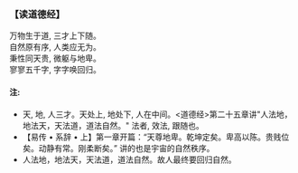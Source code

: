 ### 【读道德经】

万物生于道, 三才上下随。\
自然原有序, 人类应无为。\
秉性同天贵, 微躯与地卑。\
寥寥五千字, 字字唤回归。

#### 注:
- 天, 地, 人三才。天处上, 地处下, 人在中间。<道德经>第二十五章讲"人法地，地法天，天法道，道法自然。" 法者, 效法, 跟随也。
- 【易传 • 系辞 • 上】第一章开篇：“天尊地卑。乾坤定矣。卑高以陈。贵贱位矣。动静有常。刚柔断矣。” 讲的也是宇宙的自然秩序。
- 人法地，地法天，天法道，道法自然。故人最终要回归自然。
